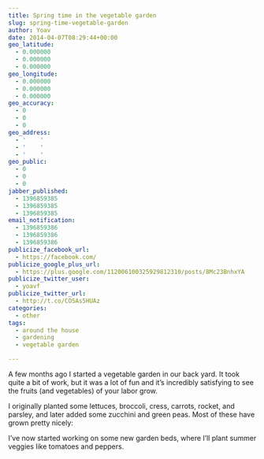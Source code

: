 ```yaml
---
title: Spring time in the vegetable garden
slug: spring-time-vegetable-garden
author: Yoav
date: 2014-04-07T08:29:44+00:00
geo_latitude:
  - 0.000000
  - 0.000000
  - 0.000000
geo_longitude:
  - 0.000000
  - 0.000000
  - 0.000000
geo_accuracy:
  - 0
  - 0
  - 0
geo_address:
  - '    '
  - '    '
  - '    '
geo_public:
  - 0
  - 0
  - 0
jabber_published:
  - 1396859385
  - 1396859385
  - 1396859385
email_notification:
  - 1396859386
  - 1396859386
  - 1396859386
publicize_facebook_url:
  - https://facebook.com/
publicize_google_plus_url:
  - https://plus.google.com/112006100325929812310/posts/8Mc23BnhxYA
publicize_twitter_user:
  - yoavf
publicize_twitter_url:
  - http://t.co/CO5As5HUAz
categories:
  - other
tags:
  - around the house
  - gardening
  - vegetable garden

---
```

A few months ago I started a vegetable garden in our back yard. It took quite a bit of work, but it was a lot of fun and it&#8217;s incredibly satisfying to see the fruits (and vegetables) of your labor grow.

I originally planted some lettuces, broccoli, cress, carrots, rocket, and parsley, and later added some zucchini and green peas. Most of these have grown pretty nicely:



I&#8217;ve now started working on some new garden beds, where I&#8217;ll plant summer veggies like tomatoes and peppers.